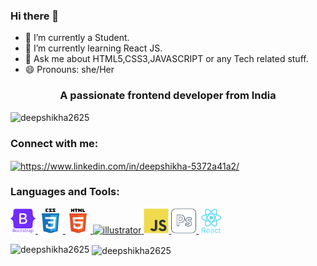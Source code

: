 ### Hi there 👋

- 🔭 I’m currently a Student.
- 🌱 I’m currently learning React JS.
- 💬 Ask me about HTML5,CSS3,JAVASCRIPT or any Tech related stuff.
- 😄 Pronouns: she/Her

<h3 align="center">A passionate frontend developer from India</h3>

<p align="left"> <img src="https://komarev.com/ghpvc/?username=deepshikha2625&label=Profile%20views&color=0e75b6&style=flat" alt="deepshikha2625" /> </p>

<h3 align="left">Connect with me:</h3>
<p align="left">
<a href="https://linkedin.com/in/https://www.linkedin.com/in/deepshikha-5372a41a2/" target="blank"><img align="center" src=""alt="https://www.linkedin.com/in/deepshikha-5372a41a2/" height="30" width="40" /></a>
</p>

<h3 align="left">Languages and Tools:</h3>
<p align="left"> <a href="https://getbootstrap.com" target="_blank"> <img src="https://raw.githubusercontent.com/devicons/devicon/master/icons/bootstrap/bootstrap-plain-wordmark.svg" alt="bootstrap" width="40" height="40"/> </a> <a href="https://www.w3schools.com/css/" target="_blank"> <img src="https://raw.githubusercontent.com/devicons/devicon/master/icons/css3/css3-original-wordmark.svg" alt="css3" width="40" height="40"/> </a> <a href="https://www.w3.org/html/" target="_blank"> <img src="https://raw.githubusercontent.com/devicons/devicon/master/icons/html5/html5-original-wordmark.svg" alt="html5" width="40" height="40"/> </a> <a href="https://www.adobe.com/in/products/illustrator.html" target="_blank"> <img src="https://www.vectorlogo.zone/logos/adobe_illustrator/adobe_illustrator-icon.svg" alt="illustrator" width="40" height="40"/> </a> <a href="https://developer.mozilla.org/en-US/docs/Web/JavaScript" target="_blank"> <img src="https://raw.githubusercontent.com/devicons/devicon/master/icons/javascript/javascript-original.svg" alt="javascript" width="40" height="40"/> </a> <a href="https://www.photoshop.com/en" target="_blank"> <img src="https://raw.githubusercontent.com/devicons/devicon/master/icons/photoshop/photoshop-line.svg" alt="photoshop" width="40" height="40"/> </a> <a href="https://reactjs.org/" target="_blank"> <img src="https://raw.githubusercontent.com/devicons/devicon/master/icons/react/react-original-wordmark.svg" alt="react" width="40" height="40"/> </a> </p>

<p><img align="left" src="https://github-readme-stats.vercel.app/api/top-langs?username=deepshikha2625&show_icons=true&locale=en&layout=compact" alt="deepshikha2625" /></p>

<p>&nbsp;<img align="center" src="https://github-readme-stats.vercel.app/api?username=deepshikha2625&show_icons=true&locale=en" alt="deepshikha2625" /></p>
